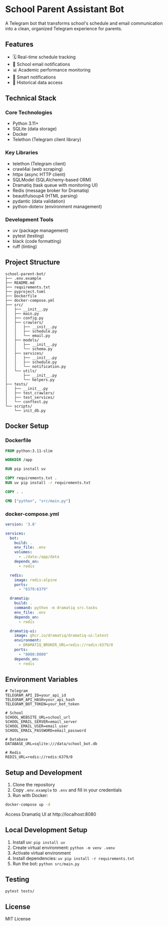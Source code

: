 # School Parent Assistant Bot

A Telegram bot that transforms school's schedule and email communication into a clean, organized Telegram experience for parents.

## Features

- 🗓️ Real-time schedule tracking
- 📧 School email notifications
- 📊 Academic performance monitoring
- 🔔 Smart notifications
- 💾 Historical data access

## Technical Stack

### Core Technologies
- Python 3.11+
- SQLite (data storage)
- Docker
- Telethon (Telegram client library)

### Key Libraries
- telethon (Telegram client)
- crawl4ai (web scraping)
- httpx (async HTTP client)
- SQLModel (SQLAlchemy-based ORM)
- Dramatiq (task queue with monitoring UI)
- Redis (message broker for Dramatiq)
- beautifulsoup4 (HTML parsing)
- pydantic (data validation)
- python-dotenv (environment management)

### Development Tools
- uv (package management)
- pytest (testing)
- black (code formatting)
- ruff (linting)

## Project Structure
```
school-parent-bot/
├── .env.example
├── README.md
├── requirements.txt
├── pyproject.toml
├── Dockerfile
├── docker-compose.yml
├── src/
│   ├── __init__.py
│   ├── main.py
│   ├── config.py
│   ├── crawlers/
│   │   ├── __init__.py
│   │   ├── schedule.py
│   │   └── email.py
│   ├── models/
│   │   ├── __init__.py
│   │   └── schema.py
│   ├── services/
│   │   ├── __init__.py
│   │   ├── schedule.py
│   │   └── notification.py
│   └── utils/
│       ├── __init__.py
│       └── helpers.py
├── tests/
│   ├── __init__.py
│   ├── test_crawlers/
│   ├── test_services/
│   └── conftest.py
└── scripts/
    └── init_db.py
```

## Docker Setup

### Dockerfile
```dockerfile
FROM python:3.11-slim

WORKDIR /app

RUN pip install uv

COPY requirements.txt .
RUN uv pip install -r requirements.txt

COPY . .

CMD ["python", "src/main.py"]
```

### docker-compose.yml
```yaml
version: '3.8'

services:
  bot:
    build: .
    env_file: .env
    volumes:
      - ./data:/app/data
    depends_on:
      - redis

  redis:
    image: redis:alpine
    ports:
      - "6379:6379"

  dramatiq:
    build: .
    command: python -m dramatiq src.tasks
    env_file: .env
    depends_on:
      - redis

  dramatiq-ui:
    image: ghcr.io/dramatiq/dramatiq-ui:latest
    environment:
      - DRAMATIQ_BROKER_URL=redis://redis:6379/0
    ports:
      - "8080:8080"
    depends_on:
      - redis
```

## Environment Variables

```env
# Telegram
TELEGRAM_API_ID=your_api_id
TELEGRAM_API_HASH=your_api_hash
TELEGRAM_BOT_TOKEN=your_bot_token

# School
SCHOOL_WEBSITE_URL=school_url
SCHOOL_EMAIL_SERVER=email_server
SCHOOL_EMAIL_USER=email_user
SCHOOL_EMAIL_PASSWORD=email_password

# Database
DATABASE_URL=sqlite:///data/school_bot.db

# Redis
REDIS_URL=redis://redis:6379/0
```

## Setup and Development

1. Clone the repository
2. Copy `.env.example` to `.env` and fill in your credentials
3. Run with Docker:
```bash
docker-compose up -d
```

Access Dramatiq UI at http://localhost:8080

## Local Development Setup

1. Install uv: `pip install uv`
2. Create virtual environment: `python -m venv .venv`
3. Activate virtual environment
4. Install dependencies: `uv pip install -r requirements.txt`
5. Run the bot: `python src/main.py`

## Testing

```bash
pytest tests/
```

## License

MIT License
